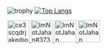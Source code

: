 ![trophy](https://github-profile-trophy.vercel.app/?username=imnotjahan&theme=darkhub&column=7&no-frame=true)
[![Top Langs](https://github-readme-stats.vercel.app/api/top-langs/?username=imnotjahan&layout=compact&theme=dark&hide_border=true)](https://github.com/anuraghazra/github-readme-stats)

<div id="links">
  <a href="mailto:ce3scqdrjake@opayq.com">
    <img src="https://upload.wikimedia.org/wikipedia/commons/thumb/8/8c/Gmail_Icon_%282013-2020%29.svg/1280px-Gmail_Icon_%282013-2020%29.svg.png" alt="ce3scqdrjake@opayq.com"  height="50px">
  </a>
  <a href="https://discord.com/channels/@me/462012039976583168">
    <img src="https://theme.zdassets.com/theme_assets/678183/84b82d07b293907113d9d4dafd29bfa170bbf9b6.ico" alt="ImNotJahan#3737" height="50px">
  </a>
  <a href="https://steamcommunity.com/id/tisu5051/myworkshopfiles/">
    <img src="https://steamcommunity.com/favicon.ico" alt="ImNotJahan" height="50px">
  </a>
  <a href="https://www.curseforge.com/members/shower_minimum/projects">
    <img src="https://styles.redditmedia.com/t5_3errm/styles/communityIcon_626lcjroufc61.png?width=256&s=649b71858126bcbb3e49b57ce6ec640f5e7ecba4" alt="ImNotJahan" height="50px">
  </a>
</div>
